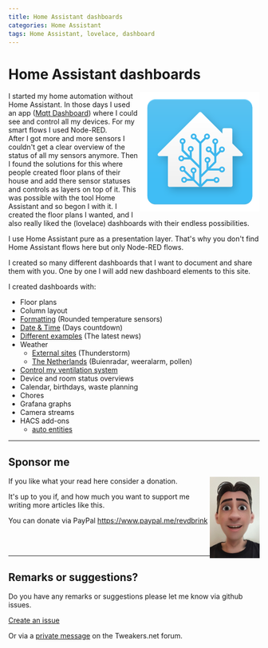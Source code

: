 ```yaml
---
title: Home Assistant dashboards
categories: Home Assistant
tags: Home Assistant, lovelace, dashboard
---
```

# Home Assistant dashboards

<img style="float: right;" src="images/home_assistant_logo.png" alt="Home Assistant logo" >

I started my home automation without Home Assistant. In those days I used an app ([Mqtt Dashboard](https://play.google.com/store/apps/details?id=com.app.vetru.mqttdashboard)) where I could see and control all my devices. For my smart flows I used Node-RED.  
After I got more and more sensors I couldn't get a clear overview of the status of all my sensors anymore.
Then I found the solutions for this where people created floor plans of their house and add there sensor statuses and controls as layers on top of it. This was possible with the tool Home Assistant and so begon I with it. I created the floor plans I wanted, and I also really liked the (lovelace) dashboards with their endless possibilities.

I use Home Assistant pure as a presentation layer. That's why you don't find Home Assistant flows here but only Node-RED flows.

I created so many different dashboards that I want to document and share them with you.
One by one I will add new dashboard elements to this site.

I created dashboards with:

* Floor plans
* Column layout
* [Formatting](homeassistant_dashboard_formatting) (Rounded temperature sensors)
* [Date & Time](homeassistant_dashboard_date_time) (Days countdown)
* [Different examples](homeassistant_dashboard_examples) (The latest news)
* Weather
  * [External sites](homeassistant_dashboard_weather) (Thunderstorm)
  * [The Netherlands](homeassistant_dashboard_weather_nl) (Buienradar, weeralarm, pollen)
* [Control my ventilation system](../esphome/orcon_mechanic_ventilation)
* Device and room status overviews
* Calendar, birthdays, waste planning
* Chores
* Grafana graphs
* Camera streams
* HACS add-ons
  * [auto entities](homeassistant_dashboard_card_auto-entities) 

---
## Sponsor me

<img src="../images/avatar.jpg" alt="me" style="float: right" width="100px">

If you like what your read here consider a donation.

It's up to you if, and how much you want to support me writing more articles like this.

You can donate via PayPal
https://www.paypal.me/revdbrink

<br/>
<br/>

---
## Remarks or suggestions?
Do you have any remarks or suggestions please let me know via github issues.

[Create an issue](https://github.com/vdbrink/vdbrink.github.io/issues)

Or via a [private message](https://gathering.tweakers.net/forum/send_privatemessage/172381) on the Tweakers.net forum.